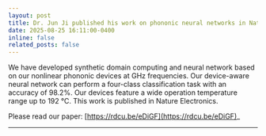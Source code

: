 ```yaml
---
layout: post
title: Dr. Jun Ji published his work on phononic neural networks in Nature Electronics. 
date: 2025-08-25 16:11:00-0400
inline: false
related_posts: false
---
```


We have developed synthetic domain computing and neural network based on our nonlinear phononic devices at GHz frequencies. Our device-aware neural network can perform a four-class classification task with an accuracy of 98.2%. Our devices feature a wide operation temperature range up to 192 °C. This work is published in Nature Electronics. 

Please read our paper: [https://rdcu.be/eDiGF](https://rdcu.be/eDiGF)_


---

